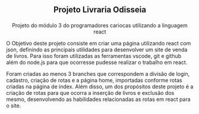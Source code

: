 ## <p align="center" style="bold">Projeto Livraria Odisseia<p> 

<p align="center">Projeto do módulo 3 do programadores cariocas utilizando a linguagem react</p>

O Objetivo deste projeto consiste em criar uma página utilizando react com json, definindo as principais utilidades para desenvolver um site de venda de livros.
Para isso foram utilizadas as ferramentas vscode, git e github além do node.js para que ocorresse pudesse realizar o trabalho em react.

Foram criadas ao menos 3 branches que correspondem a divisão de login, cadastro, criação de rotas e a página home, importadas conforme rotas criadas na página de index.
Além disso, um dos propósitos deste projeto é a criação de rotas para que ocorra a inserção de livros e exclusão dos mesmo, desenvolvendo as habilidades relacionadas as rotas em react para o site.
